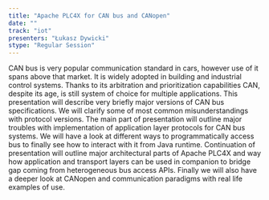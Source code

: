 ```yaml
---
title: "Apache PLC4X for CAN bus and CANopen"
date: "" 
track: "iot"
presenters: "Łukasz Dywicki"
stype: "Regular Session"
---
```

CAN bus is very popular communication standard in cars, however use of it spans above that market. It is widely adopted in building and industrial control systems. Thanks to its arbitration and prioritization capabilities CAN, despite its age, is still system of choice for multiple applications.
 This presentation will describe very briefly major versions of CAN bus specifications. We will clarify some of most common misunderstandings with protocol versions.
 The main part of presentation will outline major troubles with implementation of application layer protocols for CAN bus systems. We will have a look at different ways to programmatically access bus to finally see how to interact with it from Java runtime.
 Continuation of presentation will outline major architectural parts of Apache PLC4X and way how application and transport layers can be used in companion to bridge gap coming from heterogeneous bus access APIs.
 Finally we will also have a deeper look at CANopen and communication paradigms with real life examples of use.